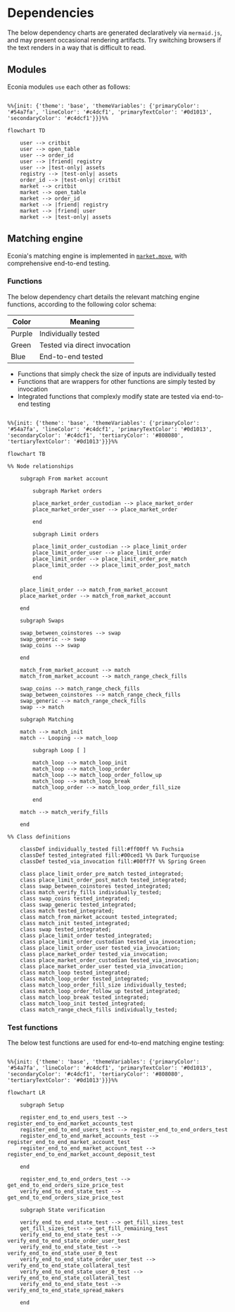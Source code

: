 # Dependencies

The below dependency charts are generated declaratively via `mermaid.js`, and may present occasional rendering artifacts.
Try switching browsers if the text renders in a way that is difficult to read.

## Modules

Econia modules `use` each other as follows:

```mermaid

%%{init: {'theme': 'base', 'themeVariables': {'primaryColor': '#54a7fa', 'lineColor': '#c4dcf1', 'primaryTextColor': '#0d1013', 'secondaryColor': '#c4dcf1'}}}%%

flowchart TD

    user --> critbit
    user --> open_table
    user --> order_id
    user --> |friend| registry
    user --> |test-only| assets
    registry --> |test-only| assets
    order_id --> |test-only| critbit
    market --> critbit
    market --> open_table
    market --> order_id
    market --> |friend| registry
    market --> |friend| user
    market --> |test-only| assets

```

## Matching engine

Econia's matching engine is implemented in [`market.move`](sources/market.move), with comprehensive end-to-end testing.

### Functions

The below dependency chart details the relevant matching engine functions, according to the following color schema:

| Color  | Meaning                      |
|--------|------------------------------|
| Purple | Individually tested          |
| Green  | Tested via direct invocation |
| Blue   | End-to-end tested            |

* Functions that simply check the size of inputs are individually tested
* Functions that are wrappers for other functions are simply tested by invocation
* Integrated functions that complexly modify state are tested via end-to-end testing


```mermaid

%%{init: {'theme': 'base', 'themeVariables': {'primaryColor': '#54a7fa', 'lineColor': '#c4dcf1', 'primaryTextColor': '#0d1013', 'secondaryColor': '#c4dcf1', 'tertiaryColor': '#808080', 'tertiaryTextColor': '#0d1013'}}}%%

flowchart TB

%% Node relationships

    subgraph From market account

        subgraph Market orders

        place_market_order_custodian --> place_market_order
        place_market_order_user --> place_market_order

        end

        subgraph Limit orders

        place_limit_order_custodian --> place_limit_order
        place_limit_order_user --> place_limit_order
        place_limit_order --> place_limit_order_pre_match
        place_limit_order --> place_limit_order_post_match

        end

    place_limit_order --> match_from_market_account
    place_market_order --> match_from_market_account

    end

    subgraph Swaps

    swap_between_coinstores --> swap
    swap_generic --> swap
    swap_coins --> swap

    end

    match_from_market_account --> match
    match_from_market_account --> match_range_check_fills

    swap_coins --> match_range_check_fills
    swap_between_coinstores --> match_range_check_fills
    swap_generic --> match_range_check_fills
    swap --> match

    subgraph Matching

    match --> match_init
    match -- Looping --> match_loop

        subgraph Loop [ ]

        match_loop --> match_loop_init
        match_loop --> match_loop_order
        match_loop --> match_loop_order_follow_up
        match_loop --> match_loop_break
        match_loop_order --> match_loop_order_fill_size

        end

    match --> match_verify_fills

    end

%% Class definitions

    classDef individually_tested fill:#ff00ff %% Fuchsia
    classDef tested_integrated fill:#00ced1 %% Dark Turquoise
    classDef tested_via_invocation fill:#00ff7f %% Spring Green

    class place_limit_order_pre_match tested_integrated;
    class place_limit_order_post_match tested_integrated;
    class swap_between_coinstores tested_integrated;
    class match_verify_fills individually_tested;
    class swap_coins tested_integrated;
    class swap_generic tested_integrated;
    class match tested_integrated;
    class match_from_market_account tested_integrated;
    class match_init tested_integrated;
    class swap tested_integrated;
    class place_limit_order tested_integrated;
    class place_limit_order_custodian tested_via_invocation;
    class place_limit_order_user tested_via_invocation;
    class place_market_order tested_via_invocation;
    class place_market_order_custodian tested_via_invocation;
    class place_market_order_user tested_via_invocation;
    class match_loop tested_integrated;
    class match_loop_order tested_integrated;
    class match_loop_order_fill_size individually_tested;
    class match_loop_order_follow_up tested_integrated;
    class match_loop_break tested_integrated;
    class match_loop_init tested_integrated;
    class match_range_check_fills individually_tested;

```

### Test functions

The below test functions are used for end-to-end matching engine testing:

```mermaid

%%{init: {'theme': 'base', 'themeVariables': {'primaryColor': '#54a7fa', 'lineColor': '#c4dcf1', 'primaryTextColor': '#0d1013', 'secondaryColor': '#c4dcf1', 'tertiaryColor': '#808080', 'tertiaryTextColor': '#0d1013'}}}%%

flowchart LR

    subgraph Setup

    register_end_to_end_users_test --> register_end_to_end_market_accounts_test
    register_end_to_end_users_test --> register_end_to_end_orders_test
    register_end_to_end_market_accounts_test --> register_end_to_end_market_account_test
    register_end_to_end_market_account_test --> register_end_to_end_market_account_deposit_test

    end

    register_end_to_end_orders_test --> get_end_to_end_orders_size_price_test
    verify_end_to_end_state_test --> get_end_to_end_orders_size_price_test

    subgraph State verification

    verify_end_to_end_state_test --> get_fill_sizes_test
    get_fill_sizes_test --> get_fill_remaining_test
    verify_end_to_end_state_test --> verify_end_to_end_state_order_user_test
    verify_end_to_end_state_test --> verify_end_to_end_state_user_0_test
    verify_end_to_end_state_order_user_test --> verify_end_to_end_state_collateral_test
    verify_end_to_end_state_user_0_test --> verify_end_to_end_state_collateral_test
    verify_end_to_end_state_test --> verify_end_to_end_state_spread_makers

    end

```